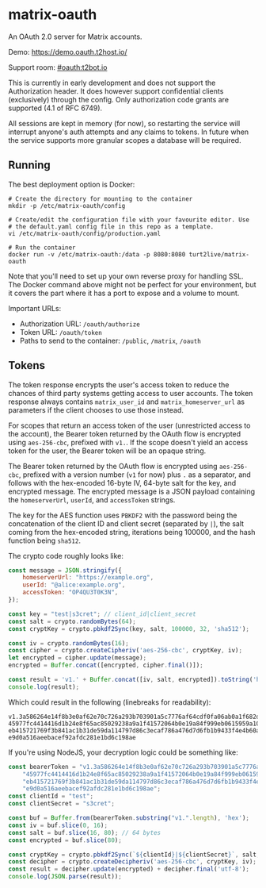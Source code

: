 # matrix-oauth
An OAuth 2.0 server for Matrix accounts.

Demo: https://demo.oauth.t2host.io/

Support room: [#oauth:t2bot.io](https://matrix.to/#/#oauth:t2bot.io)

This is currently in early development and does not support the Authorization header. It does
however support confidential clients (exclusively) through the config. Only authorization code
grants are supported (4.1 of RFC 6749).

All sessions are kept in memory (for now), so restarting the service will interrupt anyone's
auth attempts and any claims to tokens. In future when the service supports more granular scopes
a database will be required.

## Running

The best deployment option is Docker:

```shell script
# Create the directory for mounting to the container
mkdir -p /etc/matrix-oauth/config

# Create/edit the configuration file with your favourite editor. Use
# the default.yaml config file in this repo as a template.
vi /etc/matrix-oauth/config/production.yaml

# Run the container
docker run -v /etc/matrix-oauth:/data -p 8080:8080 turt2live/matrix-oauth
```

Note that you'll need to set up your own reverse proxy for handling SSL. The Docker command above
might not be perfect for your environment, but it covers the part where it has a port to expose and
a volume to mount.

Important URLs:
* Authorization URL: `/oauth/authorize`
* Token URL: `/oauth/token`
* Paths to send to the container: `/public`, `/matrix`, `/oauth`

## Tokens

The token response encrypts the user's access token to reduce the chances of third party systems
getting access to user accounts. The token response always contains `matrix_user_id` and `matrix_homeserver_url`
as parameters if the client chooses to use those instead.

For scopes that return an access token of the user (unrestricted access to the account), the Bearer
token returned by the OAuth flow is encrypted using `aes-256-cbc`, prefixed with `v1.`. If the scope
doesn't yield an access token for the user, the Bearer token will be an opaque string.

The Bearer token returned by the OAuth flow is encrypted using `aes-256-cbc`, prefixed with a version
number (`v1` for now) plus `.` as a separator, and follows with the hex-encoded 16-byte IV, 64-byte salt
for the key, and encrypted message. The encrypted message is a JSON payload containing the `homeserverUrl`, 
`userId`, and `accessToken` strings.

The key for the AES function uses `PBKDF2` with the password being the concatenation of the client ID and
client secret (separated by `|`), the salt coming from the hex-encoded string, iterations being 100000,
and the hash function being `sha512`.

The crypto code roughly looks like:
```javascript
const message = JSON.stringify({
    homeserverUrl: "https://example.org",
    userId: "@alice:example.org",
    accessToken: "OP4QU3T0K3N",
});

const key = "test|s3cret"; // client_id|client_secret
const salt = crypto.randomBytes(64);
const cryptKey = crypto.pbkdf2Sync(key, salt, 100000, 32, 'sha512');

const iv = crypto.randomBytes(16);
const cipher = crypto.createCipheriv('aes-256-cbc', cryptKey, iv);
let encrypted = cipher.update(message);
encrypted = Buffer.concat([encrypted, cipher.final()]);

const result = 'v1.' + Buffer.concat([iv, salt, encrypted]).toString('hex');
console.log(result);
```

Which could result in the following (linebreaks for readability):
```
v1.3a586264e14f8b3e0af62e70c726a293b703901a5c7776af64cdf0fa06ab0a1f682db210cc193b39788af18844b711bd916357c73439a6f9ba
45977fc4414416d1b24e8f65ac85029238a9a1f41572064b0e19a84f999eb0615959a108cad007f8f83838b9be7b9260a0cba63bc8d33c0ef7ba1
eb415721769f3b841ac1b31de59da114797d86c3ecaf786a476d7d6fb1b9433f4e4b60a5395273ab819d93ea93edfd0182c2d68d0454e892ae458
e9d0a516aeebacef92afdc281e1bd6c198ae
```

If you're using NodeJS, your decryption logic could be something like:
```javascript
const bearerToken = "v1.3a586264e14f8b3e0af62e70c726a293b703901a5c7776af64cdf0fa06ab0a1f682db210cc193b39788af18844b711bd916357c73439a6f9ba" +
    "45977fc4414416d1b24e8f65ac85029238a9a1f41572064b0e19a84f999eb0615959a108cad007f8f83838b9be7b9260a0cba63bc8d33c0ef7ba1" +
    "eb415721769f3b841ac1b31de59da114797d86c3ecaf786a476d7d6fb1b9433f4e4b60a5395273ab819d93ea93edfd0182c2d68d0454e892ae458" +
    "e9d0a516aeebacef92afdc281e1bd6c198ae";
const clientId = "test";
const clientSecret = "s3cret";

const buf = Buffer.from(bearerToken.substring("v1.".length), 'hex');
const iv = buf.slice(0, 16);
const salt = buf.slice(16, 80); // 64 bytes
const encrypted = buf.slice(80);

const cryptKey = crypto.pbkdf2Sync(`${clientId}|${clientSecret}`, salt, 100000, 32, 'sha512');
const decipher = crypto.createDecipheriv('aes-256-cbc', cryptKey, iv);
const result = decipher.update(encrypted) + decipher.final('utf-8');
console.log(JSON.parse(result));
```
